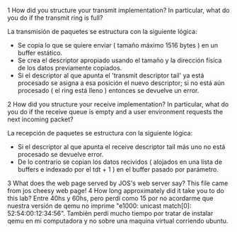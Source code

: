 1 How did you structure your transmit implementation? In particular, what do you do if the transmit ring is full?

La transmisión de paquetes se estructura con la siguiente lógica:
   * Se copia lo que se quiere enviar ( tamaño máximo 1516 bytes ) en un buffer estático.
   * Se crea el descriptor apropiado usando el tamaño y la dirección física de los datos previamente copiados.
   * Si el descriptor al que apunta el 'transmit descriptor tail' ya está procesado se asigna a esa posición el nuevo descriptor; si no está aún procesado ( el ring está lleno ) entonces se devuelve un error.

2  How did you structure your receive implementation? In particular, what do you do if the receive queue is empty and a user environment requests the next incoming packet?

La recepción de paquetes se estructura con la siguiente lógica:
   * Si el descriptor al que apunta el receive descriptor tail más uno no está procesado se devuelve error.
   * De lo contrario se copian los datos recividos ( alojados en una lista de buffers e indexado por el tdt + 1 ) en el buffer pasado por parámetro.

3   What does the web page served by JOS's web server say?
    This file came from jos
    cheesy web page!
4   How long approximately did it take you to do this lab?
    Entre 40hs y 60hs, pero perdí como 15 por no acordarme que nuestra versión de qemu no imprime "e1000: unicast match[0]: 52:54:00:12:34:56". También perdí mucho tiempo por tratar de instalar qemu en mi computadora y no sobre una maquina virtual corriendo ubuntu.